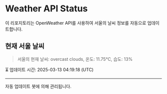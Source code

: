
# Weather API Status

이 리포지토리는 OpenWeather API를 사용하여 서울의 날씨 정보를 자동으로 업데이트합니다.

## 현재 서울 날씨
> 서울의 현재 날씨: overcast clouds, 온도: 11.75°C, 습도: 13%

⏳ 업데이트 시간: 2025-03-13 04:19:18 (UTC)

---
자동 업데이트 봇에 의해 관리됩니다.
